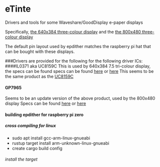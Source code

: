 # eTinte

Drivers and tools for some Waveshare/GoodDisplay e-paper displays 

Specifically,
[the 640x384 three-colour display](https://www.waveshare.com/catalog/product/view/id/3515/s/7.5inch-e-paper-hat-c/category/37/)
and the 
[the 800x480 three-colour display](https://www.waveshare.com/7.5inch-e-Paper-HAT-B.htm)

The default pin layout used by epdither matches the raspberry pi hat that can be bought with these displays.


###Drivers are provided for the following for the following driver ICs: 
####IL0371 aka UC8159C
This is used by 640x384 7.5 tri-colour display, the specs can be found specs can be found
[here](http://www.e-paper-display.com/download_detail/downloadsId=536.html) or [here](
https://v4.cecdn.yun300.cn/100001_1909185148/IL0371.pdf) 
This seems to be the same product as the [UC8159C](https://www.buydisplay.com/download/ic/UC8159C.pdf)

#### GP7965
Seems to be an update version of the above product, used by the 800x480 display
Specs can be found [here](https://www.e-paper-display.com/download_detail/downloadsId%3d821.html) or [here](https://www.waveshare.com/w/upload/4/44/7.5inch_e-Paper_B_V2_Specification.pdf)

#### building epdither for raspberry pi zero

##### cross compiling for linux 

* sudo apt install gcc-arm-linux-gnueabi
* rustup target install arm-unknown-linux-gnueabi
* create cargo build config

###### install the target 

##